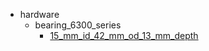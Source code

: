 * hardware
  * bearing_6300_series
    * [15_mm_id_42_mm_od_13_mm_depth](hardware/bearing_6300_series/15_mm_id_42_mm_od_13_mm_depth)
